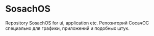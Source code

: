 # SosachOS
Repository SosachOS for ui, application etc. Репозиторий СосачОС специально для графики, приложений и подобных штук.
